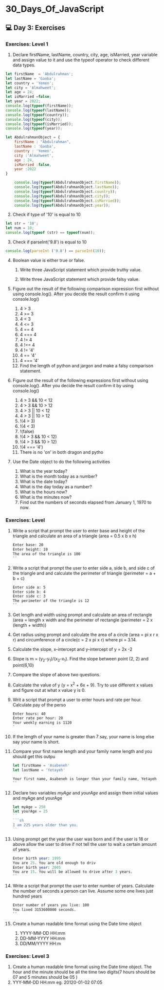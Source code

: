 # 30_Days_Of_JavaScript


## 💻 Day 3: Exercises

### Exercises: Level 1

1. Declare firstName, lastName, country, city, age, isMarried, year variable and assign value to it and use the typeof operator to check different data types.
```js
let firstName  = 'Abdulrahman'; 
let lastName = 'Gaoba';
let country = 'Yemen';
let city = 'Almahweet';
let age = 24;
let isMarried =false;
let year = 2022;
console.log(typeof(firstName));
console.log(typeof(lastName));
console.log(typeof(country));
console.log(typeof(city));
console.log(typeof(isMarried));
console.log(typeof(year));
```

```js
let AbdulrahmanObject = {
    firstName : "Abdulrahman",
    lastName : 'Gaoba',
    country : 'Yemen',
    city :'Almahweet',
    age : 24,
    isMarried :false,
    year :2022
}

    console.log(typeof(AbdulrahmanObject.firstName));
    console.log(typeof(AbdulrahmanObject.lastName));
    console.log(typeof(AbdulrahmanObject.country));
    console.log(typeof(AbdulrahmanObject.city));
    console.log(typeof(AbdulrahmanObject.isMarried));
    console.log(typeof(AbdulrahmanObject.year));
 ```

2. Check if type of '10' is equal to 10
```js
let str = '10';
let num = 10;
console.log(typeof (str) == typeof(num));
```


3. Check if parseInt('9.8') is equal to 10
```js
console.log(parseInt ('9.8') == parseInt(10));
```

4. Boolean value is either true or false.
    1. Write three JavaScript statement which provide truthy value.

    2. Write three JavaScript statement which provide falsy value.

 5. Figure out the result of the following comparison expression first without using console.log(). After you decide the result confirm it using console.log()
    1. 4 > 3
    2. 4 >= 3
    3. 4 < 3
    4. 4 <= 3
    5. 4 == 4
    6. 4 === 4
    7. 4 != 4
    8. 4 !== 4
    9. 4 != '4'
    10. 4 == '4'
    11. 4 === '4'
    12. Find the length of python and jargon and make a falsy comparison statement.

6. Figure out the result of the following expressions first without using console.log(). After you decide the result confirm it by using console.log()
    1. 4 > 3 && 10 < 12
    2. 4 > 3 && 10 > 12
    3. 4 > 3 || 10 < 12
    4. 4 > 3 || 10 > 12
    5. !(4 > 3)
    6. !(4 < 3)
    7. !(false)
    8. !(4 > 3 && 10 < 12)
    9. !(4 > 3 && 10 > 12)
    10. !(4 === '4')
    11. There is no 'on' in both dragon and pytho
 7. Use the Date object to do the following activities
    1. What is the year today?
    2. What is the month today as a number?
    3. What is the date today?
    4. What is the day today as a number?
    5. What is the hours now?
    6. What is the minutes now?
    7. Find out the numbers of seconds elapsed from January 1, 1970 to now.

 ### Exercises: Level 
 1. Write a script that prompt the user to enter base and height of the triangle and calculate an area of a triangle (area = 0.5 x b x h)
    ```sh
    Enter base: 20
    Enter height: 10
    The area of the triangle is 100
    ``
1. Write a script that prompt the user to enter side a, side b, and side c of the triangle and and calculate the perimeter of triangle (perimeter = a + b + c)

    ```sh
    Enter side a: 5
    Enter side b: 4
    Enter side c: 3
    The perimeter of the triangle is 12
    ``
 1. Get length and width using prompt and calculate an area of rectangle (area = length x width and the perimeter of rectangle (perimeter = 2 x (length + width))
1. Get radius using prompt and calculate the area of a circle (area = pi x r x r) and circumference of a circle(c = 2 x pi x r) where pi = 3.14.
1. Calculate the slope, x-intercept and y-intercept of y = 2x -2
1. Slope is m = (y<sub>2</sub>-y<sub>1</sub>)/(x<sub>2</sub>-x<sub>1</sub>). Find the slope between point (2, 2) and point(6,10)
1. Compare the slope of above two questions.
1. Calculate the value of y (y = x<sup>2</sup> + 6x + 9). Try to use different x values and figure out at what x value y is 0.
1. Writ a script that prompt a user to enter hours and rate per hour. Calculate pay of the perso
    ```sh
    Enter hours: 40
    Enter rate per hour: 28
    Your weekly earning is 1120
    `
1. If the length of your name is greater than 7 say, your name is long else say your name is short.
1. Compare your first name length and your family name length and you should get this outpu
    ```js
    let firstName = 'Asabeneh'
    let lastName = 'Yetayeh'
    ```

     ```sh
     Your first name, Asabeneh is longer than your family name, Yetayeh
     ``
 1. Declare two variables _myAge_ and _yourAge_ and assign them initial values and myAge and yourAge
    ```js
    let myAge = 250
    let yourAge = 25
    ``
    ```sh
    I am 225 years older than you.
    ``
 1. Using prompt get the year the user was born and if the user is 18 or above allow the user to drive if not tell the user to wait a certain amount of years.

     ```s
     Enter birth year: 1995
     You are 25. You are old enough to driv
     Enter birth year: 2005
     You are 15. You will be allowed to drive after 3 years.
     ``
 1. Write a script that prompt the user to enter number of years. Calculate the number of seconds a person can live. Assume some one lives just hundred years

    ```sh
    Enter number of years you live: 100
    You lived 3153600000 seconds.
    ``
 1. Create a human readable time format using the Date time object
    1. YYYY-MM-DD HH:mm
    2. DD-MM-YYYY HH:mm
    3. DD/MM/YYYY HH:m
 ### Exercises: Level 3

1. Create a human readable time format using the Date time object. The hour and the minute should be all the time two digits(7 hours should be 07 and 5 minutes should be 05 )
 1. YYY-MM-DD HH:mm eg. 20120-01-02 07:05
